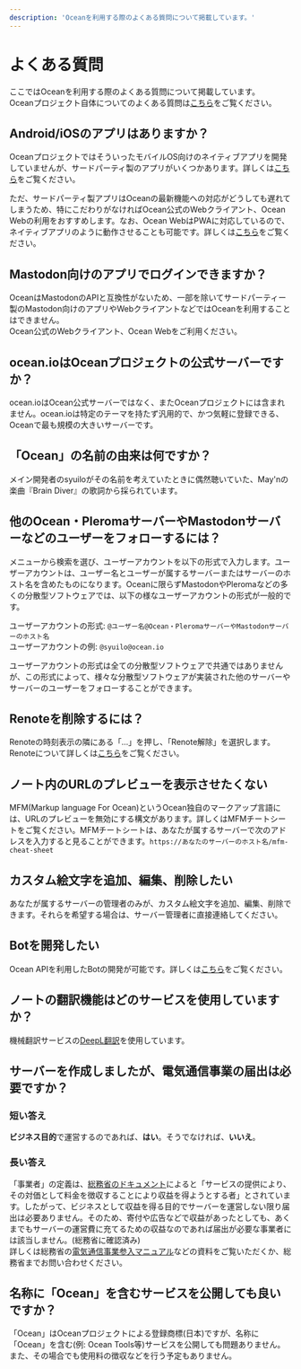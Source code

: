 ```yaml
---
description: 'Oceanを利用する際のよくある質問について掲載しています。'
---
```


# よくある質問
ここではOceanを利用する際のよくある質問について掲載しています。<br>
Oceanプロジェクト自体についてのよくある質問は[こちら](../ocean#%E3%82%88%E3%81%8F%E3%81%82%E3%82%8B%E8%B3%AA%E5%95%8F)をご覧ください。

## Android/iOSのアプリはありますか？
OceanプロジェクトではそういったモバイルOS向けのネイティブアプリを開発していませんが、サードパーティ製のアプリがいくつかあります。詳しくは[こちら](./apps)をご覧ください。<br>

ただ、サードパーティ製アプリはOceanの最新機能への対応がどうしても遅れてしまうため、特にこだわりがなければOcean公式のWebクライアント、Ocean Webの利用をおすすめします。なお、Ocean WebはPWAに対応しているので、ネイティブアプリのように動作させることも可能です。詳しくは[こちら](todo)をご覧ください。

## Mastodon向けのアプリでログインできますか？
OceanはMastodonのAPIと互換性がないため、一部を除いてサードパーティー製のMastodon向けのアプリやWebクライアントなどではOceanを利用することはできません。<br>
Ocean公式のWebクライアント、Ocean Webをご利用ください。

## ocean.ioはOceanプロジェクトの公式サーバーですか？
ocean.ioはOcean公式サーバーではなく、またOceanプロジェクトには含まれません。ocean.ioは特定のテーマを持たず汎用的で、かつ気軽に登録できる、Oceanで最も規模の大きいサーバーです。

## 「Ocean」の名前の由来は何ですか？
メイン開発者のsyuiloがその名前を考えていたときに偶然聴いていた、May'nの楽曲『Brain Diver』の歌詞から採られています。

## 他のOcean・PleromaサーバーやMastodonサーバーなどのユーザーをフォローするには？
メニューから検索を選び、ユーザーアカウントを以下の形式で入力します。ユーザーアカウントは、ユーザー名とユーザーが属するサーバーまたはサーバーのホスト名を含めたものになります。Oceanに限らずMastodonやPleromaなどの多くの分散型ソフトウェアでは、以下の様なユーザーアカウントの形式が一般的です。<br>

ユーザーアカウントの形式: `@ユーザー名@Ocean・PleromaサーバーやMastodonサーバーのホスト名`<br>
ユーザーアカウントの例: `@syuilo@ocean.io`<br>

ユーザーアカウントの形式は全ての分散型ソフトウェアで共通ではありませんが、この形式によって、様々な分散型ソフトウェアが実装された他のサーバーやサーバーのユーザーをフォローすることができます。

## Renoteを削除するには？
Renoteの時刻表示の隣にある「...」を押し、「Renote解除」を選択します。<br>
Renoteについて詳しくは[こちら](../docs/features/note.html#renote)をご覧ください。

## ノート内のURLのプレビューを表示させたくない
MFM(Markup language For Ocean)というOcean独自のマークアップ言語には、URLのプレビューを無効にする構文があります。詳しくはMFMチートシートをご覧ください。MFMチートシートは、あなたが属するサーバーで次のアドレスを入力すると見ることができます。`https://あなたのサーバーのホスト名/mfm-cheat-sheet`

## カスタム絵文字を追加、編集、削除したい
あなたが属するサーバーの管理者のみが、カスタム絵文字を追加、編集、削除できます。それらを希望する場合は、サーバー管理者に直接連絡してください。

## Botを開発したい
Ocean APIを利用したBotの開発が可能です。詳しくは[こちら](../docs/api)をご覧ください。

## ノートの翻訳機能はどのサービスを使用していますか？
機械翻訳サービスの[DeepL翻訳](https://www.deepl.com/)を使用しています。

## サーバーを作成しましたが、電気通信事業の届出は必要ですか？
### 短い答え
**ビジネス目的**で運営するのであれば、**はい**。そうでなければ、**いいえ**。

### 長い答え
「事業者」の定義は、[総務省のドキュメント](https://www.soumu.go.jp/main_content/000477428.pdf)によると「サービスの提供により、その対価として料⾦を徴収することにより収益を得ようとする者」とされています。したがって、ビジネスとして収益を得る目的でサーバーを運営しない限り届出は必要ありません。そのため、寄付や広告などで収益があったとしても、あくまでもサーバーの運営費に充てるための収益なのであれば届出が必要な事業者には該当しません。(総務省に確認済み)<br>
詳しくは総務省の[電気通信事業参入マニュアル](https://www.soumu.go.jp/main_content/000477428.pdf)などの資料をご覧いただくか、総務省までお問い合わせください。

## 名称に「Ocean」を含むサービスを公開しても良いですか？
「Ocean」はOceanプロジェクトによる登録商標(日本)ですが、名称に「Ocean」を含む(例: Ocean Tools等)サービスを公開しても問題ありません。
また、その場合でも使用料の徴収などを行う予定もありません。
